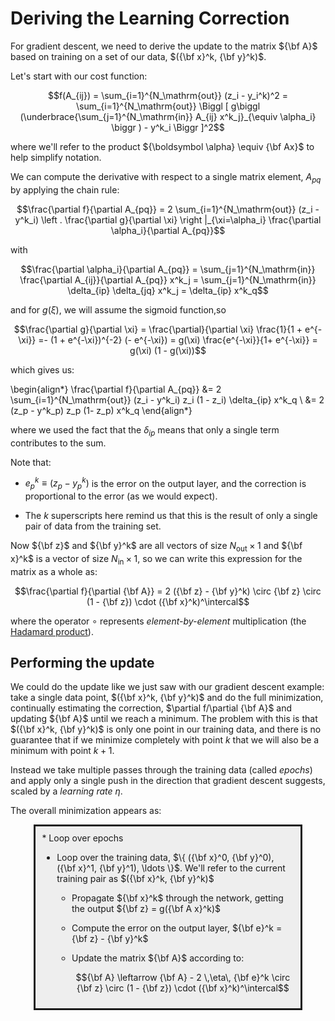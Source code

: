 # Deriving the Learning Correction

For gradient descent, we need to derive the update to the matrix
${\bf A}$ based on training on a set of our data, $({\bf x}^k, {\bf y}^k)$.

Let's start with our cost function:

$$f(A_{ij}) = \sum_{i=1}^{N_\mathrm{out}} (z_i - y_i^k)^2 = \sum_{i=1}^{N_\mathrm{out}} 
  \Biggl [ g\biggl (\underbrace{\sum_{j=1}^{N_\mathrm{in}} A_{ij} x^k_j}_{\equiv \alpha_i} \biggr ) - y^k_i \Biggr ]^2$$

where we'll refer to the product ${\boldsymbol \alpha} \equiv {\bf Ax}$ to help simplify notation.

We can compute the derivative with respect to a single matrix
element, $A_{pq}$ by applying the chain rule:

$$\frac{\partial f}{\partial A_{pq}} =
  2 \sum_{i=1}^{N_\mathrm{out}} (z_i - y^k_i) \left . \frac{\partial g}{\partial \xi} \right |_{\xi=\alpha_i} \frac{\partial \alpha_i}{\partial A_{pq}}$$
  

with

$$\frac{\partial \alpha_i}{\partial A_{pq}} = \sum_{j=1}^{N_\mathrm{in}} \frac{\partial A_{ij}}{\partial A_{pq}} x^k_j = \sum_{j=1}^{N_\mathrm{in}} \delta_{ip} \delta_{jq} x^k_j = \delta_{ip} x^k_q$$

and for $g(\xi)$, we will assume the sigmoid function,so

$$\frac{\partial g}{\partial \xi} 
  = \frac{\partial}{\partial \xi} \frac{1}{1 + e^{-\xi}} 
  =- (1 + e^{-\xi})^{-2} (- e^{-\xi})
  = g(\xi) \frac{e^{-\xi}}{1+ e^{-\xi}} = g(\xi) (1 - g(\xi))$$

which gives us:

\begin{align*}
\frac{\partial f}{\partial A_{pq}} &= 2 \sum_{i=1}^{N_\mathrm{out}}
   (z_i - y^k_i) z_i (1 - z_i) \delta_{ip} x^k_q \\
   &= 2 (z_p - y^k_p) z_p (1- z_p) x^k_q
\end{align*}
   
where we used the fact that the $\delta_{ip}$ means that only a single term contributes to the sum.

Note that:

* $e_p^k \equiv (z_p - y_p^k)$ is the error on the output layer,
  and the correction is proportional to the error (as we would
  expect).

* The $k$ superscripts here remind us that this is the result of
  only a single pair of data from the training set.
  
Now ${\bf z}$ and ${\bf y}^k$ are all vectors of size $N_\mathrm{out} \times 1$ and ${\bf x}^k$ is a vector of size $N_\mathrm{in} \times 1$, so we can write this expression for the matrix as a whole as:

$$\frac{\partial f}{\partial {\bf A}} = 2 ({\bf z} - {\bf y}^k) \circ {\bf z} \circ (1 - {\bf z}) \cdot ({\bf x}^k)^\intercal$$

where the operator $\circ$ represents _element-by-element_ multiplication (the [Hadamard product](https://en.wikipedia.org/wiki/Hadamard_product_(matrices))).

## Performing the update

We could do the update like we just saw with our gradient descent
example: take a single data point, $({\bf x}^k, {\bf y}^k)$ and
do the full minimization, continually estimating the correction,
$\partial f/\partial {\bf A}$ and updating ${\bf A}$ until we
reach a minimum.  The problem with this is that $({\bf x}^k, {\bf y}^k)$ is only one point in our training data, and there is no
guarantee that if we minimize completely with point $k$ that we will
also be a minimum with point $k+1$.

Instead we take multiple passes through the training data (called _epochs_) and apply only a single push in the direction that gradient
descent suggests, scaled by a _learning rate_ $\eta$.

The overall minimization appears as:

<div style="border: solid; padding: 10px; width: 80%; margin: 0 auto; background: #eeeeee">
* Loop over epochs

  * Loop over the training data, $\{ ({\bf x}^0, {\bf y}^0), ({\bf x}^1, {\bf y}^1), \ldots \}$.  We'll refer to the current training
    pair as $({\bf x}^k, {\bf y}^k)$
    
    * Propagate ${\bf x}^k$ through the network, getting the output
      ${\bf z} = g({\bf A x}^k)$
      
    * Compute the error on the output layer, ${\bf e}^k = {\bf z} - {\bf y}^k$
    
    * Update the matrix ${\bf A}$ according to:
    
      $${\bf A} \leftarrow {\bf A} - 2 \,\eta\, {\bf e}^k \circ {\bf z} \circ (1 - {\bf z}) \cdot ({\bf x}^k)^\intercal$$
</div>

